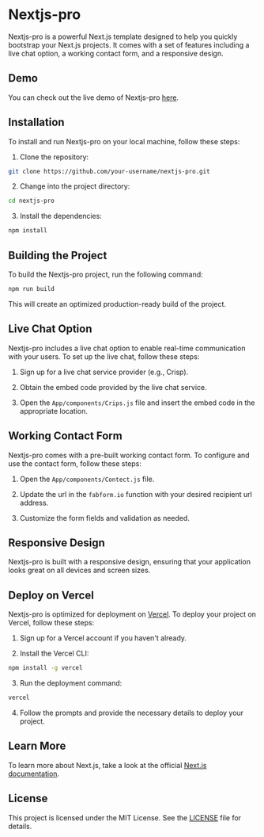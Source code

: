 # Nextjs-pro

Nextjs-pro is a powerful Next.js template designed to help you quickly bootstrap your Next.js projects. It comes with a set of features including a live chat option, a working contact form, and a responsive design. 

## Demo

You can check out the live demo of Nextjs-pro [here](https://nextjs-pro-beta.vercel.app).

## Installation

To install and run Nextjs-pro on your local machine, follow these steps:

1. Clone the repository:

```bash
git clone https://github.com/your-username/nextjs-pro.git
```

2. Change into the project directory:

```bash
cd nextjs-pro
```

3. Install the dependencies:

```bash
npm install
```

## Building the Project

To build the Nextjs-pro project, run the following command:

```bash
npm run build
```

This will create an optimized production-ready build of the project.

## Live Chat Option

Nextjs-pro includes a live chat option to enable real-time communication with your users. To set up the live chat, follow these steps:

1. Sign up for a live chat service provider (e.g., Crisp).

2. Obtain the embed code provided by the live chat service.

3. Open the `App/components/Crips.js` file and insert the embed code in the appropriate location.

## Working Contact Form

Nextjs-pro comes with a pre-built working contact form. To configure and use the contact form, follow these steps:

1. Open the `App/components/Contect.js` file.

2. Update the url in the `fabform.io` function with your desired recipient url address.

3. Customize the form fields and validation as needed.

## Responsive Design

Nextjs-pro is built with a responsive design, ensuring that your application looks great on all devices and screen sizes.

## Deploy on Vercel

Nextjs-pro is optimized for deployment on [Vercel](https://vercel.com/). To deploy your project on Vercel, follow these steps:

1. Sign up for a Vercel account if you haven't already.

2. Install the Vercel CLI:

```bash
npm install -g vercel
```

3. Run the deployment command:

```bash
vercel
```

4. Follow the prompts and provide the necessary details to deploy your project.

## Learn More

To learn more about Next.js, take a look at the official [Next.js documentation](https://nextjs.org/docs).

## License

This project is licensed under the MIT License. See the [LICENSE](LICENSE) file for details.
